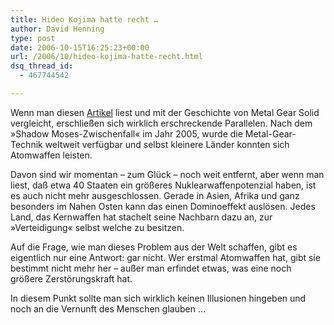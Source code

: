 ```yaml
---
title: Hideo Kojima hatte recht …
author: David Henning
type: post
date: 2006-10-15T16:25:23+00:00
url: /2006/10/hideo-kojima-hatte-recht.html
dsq_thread_id:
  - 467744542

---
```

Wenn man diesen [Artikel][1] liest und mit der Geschichte von Metal Gear Solid vergleicht, erschließen sich wirklich erschreckende Parallelen. Nach dem »Shadow Moses-Zwischenfall« im Jahr 2005, wurde die Metal-Gear-Technik weltweit verfügbar und selbst kleinere Länder konnten sich Atomwaffen leisten.

Davon sind wir momentan &#8211; zum Glück &#8211; noch weit entfernt, aber wenn man liest, daß etwa 40 Staaten ein größeres Nuklearwaffenpotenzial haben, ist es auch nicht mehr ausgeschlossen. Gerade in Asien, Afrika und ganz besonders im Nahen Osten kann das einen Dominoeffekt auslösen. Jedes Land, das Kernwaffen hat stachelt seine Nachbarn dazu an, zur »Verteidigung« selbst welche zu besitzen.

Auf die Frage, wie man dieses Problem aus der Welt schaffen, gibt es eigentlich nur eine Antwort: gar nicht. Wer erstmal Atomwaffen hat, gibt sie bestimmt nicht mehr her &#8211; außer man erfindet etwas, was eine noch größere Zerstörungskraft hat.

In diesem Punkt sollte man sich wirklich keinen Illusionen hingeben und noch an die Vernunft des Menschen glauben &#8230;

 [1]: http://www.spiegel.de/politik/ausland/0,1518,442681,00.html